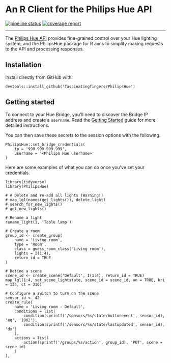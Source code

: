 
# An R Client for the Philips Hue API

[![pipeline status](https://gitlab.com/fascinatingfingers/philipshue/badges/master/pipeline.svg)](https://gitlab.com/fascinatingfingers/philipshue/pipelines)
[![coverage report](https://gitlab.com/fascinatingfingers/philipshue/badges/master/coverage.svg)](https://gitlab.com/fascinatingfingers/philipshue/commits/master)

---

The [Philips Hue API](https://www.developers.meethue.com/) provides fine-grained
control over your Hue lighting system, and the PhilipsHue package for R aims to
simplify making requests to the API and processing responses.

## Installation

Install directly from GitHub with:

```{r}
devtools::install_github('fascinatingfingers/PhilipsHue')
```

## Getting started

To connect to your Hue Bridge, you'll need to discover the Bridge IP address and
create a `username`. Read the
[Getting Started](https://www.developers.meethue.com/documentation/getting-started)
guide for more detailed instructions.

You can then save these secrets to the session options with the following.

```{r}
PhilipsHue::set_bridge_credentials(
    ip = '999.999.999.999',
    username = '<Philips Hue username>'
)
```

Here are some examples of what you can do once you've set your credentials.

```{r}
library(tidyverse)
library(PhilipsHue)

# # Delete and re-add all lights (Warning!)
# map_lgl(names(get_lights()), delete_light)
# search_for_new_lights()
# get_new_lights()

# Rename a light
rename_light(1, 'Table lamp')

# Create a room
group_id <- create_group(
    name = 'Living room',
    type = 'Room',
    class = guess_room_class('Living room'),
    lights = I(1:4),
    return_id = TRUE
)

# Define a scene
scene_id <- create_scene('Default', I(1:4), return_id = TRUE)
map_lgl(1:4, set_scene_lightstate, scene_id = scene_id, on = TRUE, bri = 134, ct = 316)

# Configure a switch to turn on the scene
sensor_id <- 42
create_rule(
    name = 'Living room - Default',
    conditions = list(
        condition(sprintf('/sensors/%s/state/buttonevent', sensor_id), 'eq', '1002'),
        condition(sprintf('/sensors/%s/state/lastupdated', sensor_id), 'dx')
    ),
    actions = list(
        action(sprintf('/groups/%s/action', group_id), 'PUT', scene = scene_id)
    )
),
```
